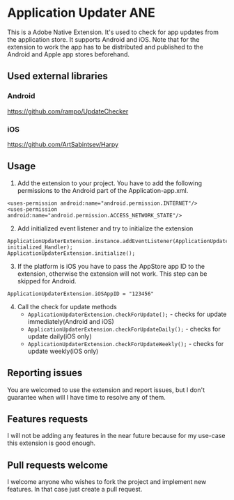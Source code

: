 # Application Updater ANE

This is a Adobe Native Extension. It's used to check for app updates from the application store. It supports Android and iOS.
Note that for the extension to work the app has to be distributed and published to the Android and Apple app stores beforehand.


## Used external libraries
### Android
https://github.com/rampo/UpdateChecker

### iOS
https://github.com/ArtSabintsev/Harpy


## Usage
1. Add the extension to your project. You have to add the following permissions to the Android part of the Application-app.xml.
```
<uses-permission android:name="android.permission.INTERNET"/>
<uses-permission android:name="android.permission.ACCESS_NETWORK_STATE"/>
```
2. Add initialized event listener and try to initialize the extension 
```
ApplicationUpdaterExtension.instance.addEventListener(ApplicationUpdaterEvent.INITIALIZED, initialized_Handler);
ApplicationUpdaterExtension.initialize();
```
3. If the platform is iOS you have to pass the AppStore app ID to the extension, otherwise the extension will not work. This step can be skipped for Android.
```
ApplicationUpdaterExtension.iOSAppID = "123456"
```
4. Call the check for update methods
	* `ApplicationUpdaterExtension.checkForUpdate();` - checks for update immediately(Android and iOS)
	* `ApplicationUpdaterExtension.checkForUpdateDaily();` - checks for update daily(iOS only)
	* `ApplicationUpdaterExtension.checkForUpdateWeekly();` - checks for update weekly(iOS only)
	

## Reporting issues
You are welcomed to use the extension and report issues, but I don't guarantee when will I have time to resolve any of them.

## Features requests
I will not be adding any features in the near future because for my use-case this extension is good enough.
 
## Pull requests welcome
I welcome anyone who wishes to fork the project and implement new features. In that case just create a pull request.  